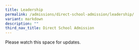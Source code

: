 ```yaml
---
title: Leadership
permalink: /admissions/direct-school-admission/leadership/
variant: markdown
description: ""
third_nav_title: Direct School Admission
---
```

Please watch this space for updates.